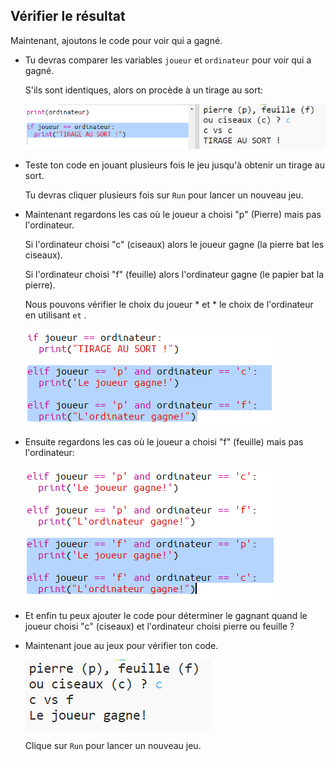 ## Vérifier le résultat

Maintenant, ajoutons le code pour voir qui a gagné.

+ Tu devras comparer les variables `joueur` et `ordinateur` pour voir qui a gagné.
    
    S'ils sont identiques, alors on procède à un tirage au sort:
    
    ![capture d'écran](images/rps-draw.png)

+ Teste ton code en jouant plusieurs fois le jeu jusqu'à obtenir un tirage au sort.
    
    Tu devras cliquer plusieurs fois sur `Run` pour lancer un nouveau jeu.

+ Maintenant regardons les cas où le joueur a choisi "p" (Pierre) mais pas l'ordinateur.
    
    Si l'ordinateur choisi "c" (ciseaux) alors le joueur gagne (la pierre bat les ciseaux).
    
    Si l'ordinateur choisi "f" (feuille) alors l'ordinateur gagne (le papier bat la pierre).
    
    Nous pouvons vérifier le choix du joueur * et * le choix de l'ordinateur en utilisant ` et ` .
    
    ![capture d'écran](images/rps-player-rock.png)

+ Ensuite regardons les cas où le joueur a choisi "f" (feuille) mais pas l'ordinateur:
    
    ![capture d'écran](images/rps-player-paper.png)

+ Et enfin tu peux ajouter le code pour déterminer le gagnant quand le joueur choisi "c" (ciseaux) et l'ordinateur choisi pierre ou feuille ?

+ Maintenant joue au jeux pour vérifier ton code.
    
    ![capture d'écran](images/rps-play.png)
    
    Clique sur `Run` pour lancer un nouveau jeu.